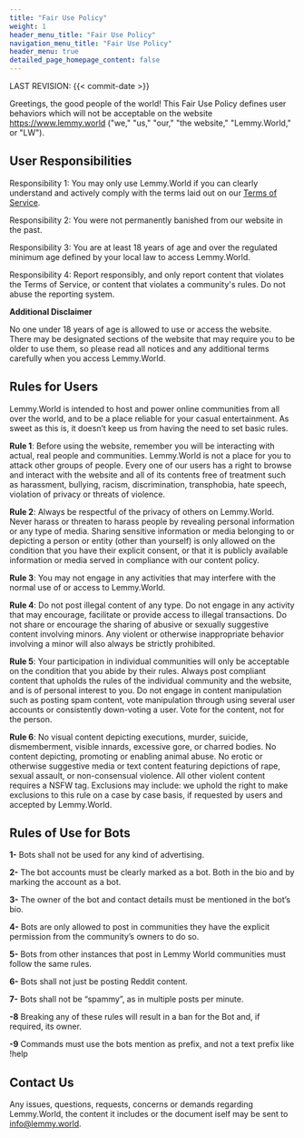 ```yaml
---
title: "Fair Use Policy"
weight: 1
header_menu_title: "Fair Use Policy"
navigation_menu_title: "Fair Use Policy"
header_menu: true
detailed_page_homepage_content: false
---
```


LAST REVISION: {{< commit-date >}}

Greetings, the good people of the world! This Fair Use Policy defines user behaviors which will not be acceptable on the website https://www.lemmy.world  ("we," "us," "our," "the website," "Lemmy.World," or "LW").

## User Responsibilities

Responsibility 1: You may only use Lemmy.World if you can clearly understand and actively comply with the terms laid out on our [Terms of Service](https://legal.lemmy.world).

Responsibility 2: You were not permanently banished from our website in the past.

Responsibility 3: You are at least 18 years of age and over the regulated minimum age defined by your local law to access Lemmy.World.

Responsibility 4: Report responsibly, and only report content that violates the Terms of Service, or content that violates a community's rules. Do not abuse the reporting system.

**Additional Disclaimer**

No one under 18 years of age is allowed to use or access the website.  There may be designated sections of the website that may require you to  be older to use them, so please read all notices and any additional  terms carefully when you access Lemmy.World.

## Rules for Users

Lemmy.World is intended to host and power online communities from all over the world, and to be a place reliable for your casual entertainment. As sweet as this is, it doesn’t keep us from having the need to set basic rules.

**Rule 1**: Before using the website, remember you will be interacting with actual, real people and communities. Lemmy.World is not a place for you to attack other groups of people. Every one of our users has a right to  browse and interact with the website and all of its contents free of treatment such as harassment, bullying, racism, discrimination, transphobia, hate speech, violation of privacy or threats of violence.

**Rule 2**:  Always be respectful of the privacy of others on Lemmy.World. Never harass or threaten to harass people by revealing personal information or any type of media. Sharing sensitive information or  media belonging to or depicting a person or entity (other than yourself)  is only allowed on the condition that you have their explicit consent,  or that it is publicly available information or media served in compliance with our content policy.

**Rule 3**: You may not engage in any activities that may interfere with the normal use of or access to Lemmy.World.

**Rule 4**:  Do not post illegal content of any type. Do not engage in any activity  that may encourage, facilitate or provide access to illegal  transactions. Do not share or encourage the sharing of abusive or  sexually suggestive content involving minors. Any violent or otherwise  inappropriate behavior involving a minor will also always be strictly prohibited.

**Rule 5**:  Your participation in individual communities will only be acceptable on  the condition that you abide by their rules. Always post compliant  content that upholds the rules of the individual community and the  website, and is of personal interest to you. Do not engage in content  manipulation such as posting spam content, vote manipulation through  using several user accounts or consistently down-voting a user. Vote for  the content, not for the person.

**Rule 6**:  No visual content depicting executions, murder, suicide, dismemberment,  visible innards, excessive gore, or charred bodies. No content  depicting, promoting or enabling animal abuse. No erotic or otherwise  suggestive media or text content featuring depictions of rape, sexual  assault, or non-consensual violence. All other violent content requires a NSFW tag. Exclusions may include: we uphold the right to make exclusions to this rule on a case by case basis, if requested by users and accepted by Lemmy.World. 

## Rules of Use for Bots

**1-** Bots shall not be used for any kind of advertising.

**2-** The bot accounts must be clearly marked as a bot. Both in the bio and by marking the account as a bot.

**3-** The owner of the bot and contact details must be mentioned in the bot’s bio.

**4-** Bots are only allowed to post in communities they have the explicit permission from the community’s owners to do so.

**5-** Bots from other instances that post in Lemmy World communities must follow the same rules.

**6-** Bots shall not just be posting Reddit content.

**7-** Bots shall not be “spammy”, as in multiple posts per minute.

**-8** Breaking any of these rules will result in a ban for the Bot and, if required, its owner.

**-9** Commands must use the bots mention as prefix, and not a text prefix like !help

## Contact Us

Any issues, questions, requests, concerns or demands regarding Lemmy.World, the content it includes or the document iself may be sent to info@lemmy.world.


